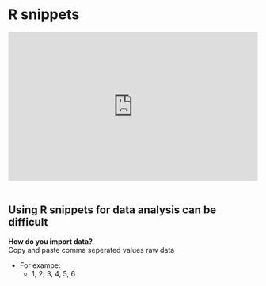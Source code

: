# R snippets

<iframe width='100%' height='300' src='https://rdrr.io/snippets/embed/' frameborder='0'></iframe>
<br><br>

## Using R snippets for data analysis can be difficult
**How do you import data?**<br>
Copy and paste comma seperated values raw data
  - For exampe:
    - 1, 2, 3, 4, 5, 6 
  <br><br>
